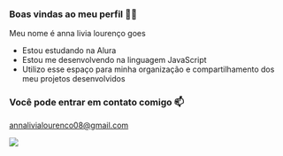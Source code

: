 ### Boas vindas ao meu perfil 💙💙

Meu nome é anna livia lourenço goes

- Estou estudando na Alura
- Estou me desenvolvendo na linguagem JavaScript
- Utilizo esse espaço para minha organização e compartilhamento dos meu projetos desenvolvidos

### Você pode entrar em contato comigo 📫

annalivialourenco08@gmail.com

![](https://media1.tenor.com/m/865voNKVFMEAAAAC/%D0%B2%D0%BE%D0%B7%D0%B4%D1%83%D1%88%D0%BD%D1%8B%D0%B9-%D0%BF%D0%BE%D1%86%D0%B5%D0%BB%D1%83%D0%B9.gif)

